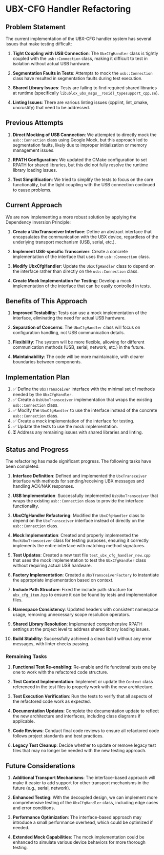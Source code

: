 # UBX-CFG Handler Refactoring

## Problem Statement

The current implementation of the UBX-CFG handler system has several issues that make testing difficult:

1. **Tight Coupling with USB Connection**: The `UbxCfgHandler` class is tightly coupled with the `usb::Connection` class, making it difficult to test in isolation without actual USB hardware.

2. **Segmentation Faults in Tests**: Attempts to mock the `usb::Connection` class have resulted in segmentation faults during test execution.

3. **Shared Library Issues**: Tests are failing to find required shared libraries at runtime (specifically `libublox_ubx_msgs__rosidl_typesupport_cpp.so`).

4. **Linting Issues**: There are various linting issues (cpplint, lint_cmake, uncrustify) that need to be addressed.

## Previous Attempts

1. **Direct Mocking of USB Connection**: We attempted to directly mock the `usb::Connection` class using Google Mock, but this approach led to segmentation faults, likely due to improper initialization or memory management issues.

2. **RPATH Configuration**: We updated the CMake configuration to set RPATH for shared libraries, but this did not fully resolve the runtime library loading issues.

3. **Test Simplification**: We tried to simplify the tests to focus on the core functionality, but the tight coupling with the USB connection continued to cause problems.

## Current Approach

We are now implementing a more robust solution by applying the Dependency Inversion Principle:

1. **Create a UbxTransceiver Interface**: Define an abstract interface that encapsulates the communication with the UBX device, regardless of the underlying transport mechanism (USB, serial, etc.).

2. **Implement USB-specific Transceiver**: Create a concrete implementation of the interface that uses the `usb::Connection` class.

3. **Modify UbxCfgHandler**: Update the `UbxCfgHandler` class to depend on the interface rather than directly on the `usb::Connection` class.

4. **Create Mock Implementation for Testing**: Develop a mock implementation of the interface that can be easily controlled in tests.

## Benefits of This Approach

1. **Improved Testability**: Tests can use a mock implementation of the interface, eliminating the need for actual USB hardware.

2. **Separation of Concerns**: The `UbxCfgHandler` class will focus on configuration handling, not USB communication details.

3. **Flexibility**: The system will be more flexible, allowing for different communication methods (USB, serial, network, etc.) in the future.

4. **Maintainability**: The code will be more maintainable, with clearer boundaries between components.

## Implementation Plan

1. ✅ Define the `UbxTransceiver` interface with the minimal set of methods needed by the `UbxCfgHandler`.
2. ✅ Create a `UsbUbxTransceiver` implementation that wraps the existing `usb::Connection` class.
3. ✅ Modify the `UbxCfgHandler` to use the interface instead of the concrete `usb::Connection` class.
4. ✅ Create a mock implementation of the interface for testing.
5. ✅ Update the tests to use the mock implementation.
6. ⏳ Address any remaining issues with shared libraries and linting.

## Status and Progress

The refactoring has made significant progress. The following tasks have been completed:

1. **Interface Definition**: Defined and implemented the `UbxTransceiver` interface with methods for sending/receiving UBX messages and handling ACK/NAK responses.

2. **USB Implementation**: Successfully implemented `UsbUbxTransceiver` that wraps the existing `usb::Connection` class to provide the interface functionality.

3. **UbxCfgHandler Refactoring**: Modified the `UbxCfgHandler` class to depend on the `UbxTransceiver` interface instead of directly on the `usb::Connection` class.

4. **Mock Implementation**: Created and properly implemented the `MockUbxTransceiver` class for testing purposes, ensuring it correctly implements the entire interface with matching method signatures.

5. **Test Updates**: Created a new test file `test_ubx_cfg_handler_new.cpp` that uses the mock implementation to test the `UbxCfgHandler` class without requiring actual USB hardware.

6. **Factory Implementation**: Created a `UbxTransceiverFactory` to instantiate the appropriate implementation based on context.

7. **Include Path Structure**: Fixed the include path structure for `ubx_cfg_item.hpp` to ensure it can be found by tests and implementation files.

8. **Namespace Consistency**: Updated headers with consistent namespace usage, removing unnecessary scope resolution operators.

9. **Shared Library Resolution**: Implemented comprehensive RPATH settings at the project level to address shared library loading issues.

10. **Build Stability**: Successfully achieved a clean build without any error messages, with linter checks passing.

### Remaining Tasks

1. **Functional Test Re-enabling**: Re-enable and fix functional tests one by one to work with the refactored code structure.

2. **Test Context Implementation**: Implement or update the `Context` class referenced in the test files to properly work with the new architecture.

3. **Test Execution Verification**: Run the tests to verify that all aspects of the refactored code work as expected.

4. **Documentation Updates**: Complete the documentation update to reflect the new architecture and interfaces, including class diagrams if applicable.

5. **Code Reviews**: Conduct final code reviews to ensure all refactored code follows project standards and best practices.

6. **Legacy Test Cleanup**: Decide whether to update or remove legacy test files that may no longer be needed with the new testing approach.

## Future Considerations

1. **Additional Transport Mechanisms**: The interface-based approach will make it easier to add support for other transport mechanisms in the future (e.g., serial, network).

2. **Enhanced Testing**: With the decoupled design, we can implement more comprehensive testing of the `UbxCfgHandler` class, including edge cases and error conditions.

3. **Performance Optimization**: The interface-based approach may introduce a small performance overhead, which could be optimized if needed.

4. **Extended Mock Capabilities**: The mock implementation could be enhanced to simulate various device behaviors for more thorough testing.
